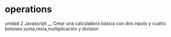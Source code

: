 # operations
unidad 2 Javascript __ Crear una calculadora básica con dos inputs y cuatro botones suma,resta,multiplicación y división

